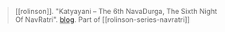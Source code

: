 > [[rolinson]]. "Katyayani – The 6th NavaDurga, The Sixth Night Of NavRatri". [blog](https://aryaakasha.com/2018/10/16/543/). Part of [[rolinson-series-navratri]]